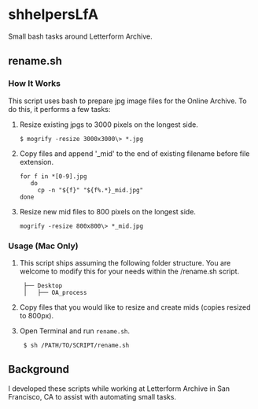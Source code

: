 # shhelpersLfA
 Small bash tasks around Letterform Archive.

## rename.sh

### How It Works
This script uses bash to prepare jpg image files for the Online Archive. To do this, it performs a few tasks: 

1. Resize existing jpgs to 3000 pixels on the longest side. 

       $ mogrify -resize 3000x3000\> *.jpg  
   
2. Copy files and append '_mid' to the end of existing filename before file extension.  

       for f in *[0-9].jpg  
          do 
            cp -n "${f}" "${f%.*}_mid.jpg"
       done

3. Resize new mid files to 800 pixels on the longest side. 

       mogrify -resize 800x800\> *_mid.jpg

### Usage (Mac Only)

1. This script ships assuming the following folder structure. You are welcome to modify this for your needs within the /rename.sh script.

        ├── Desktop
        │   ├── OA_process

2. Copy files that you would like to resize and create mids (copies resized to 800px). 

3. Open Terminal and run `rename.sh`. 
      
        $ sh /PATH/TO/SCRIPT/rename.sh 

## Background 
I developed these scripts while working at Letterform Archive in San Francisco, CA to assist with automating small tasks. 
